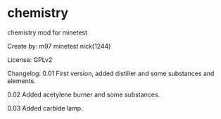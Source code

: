 chemistry
=========

chemistry mod for minetest

Create by: m97 minetest nick(1244)

License:   GPLv2


Changelog:
0.01
First version, added distiller and some substances and elements.

0.02
Added acetylene burner and some substances.

0.03
Added carbide lamp.
